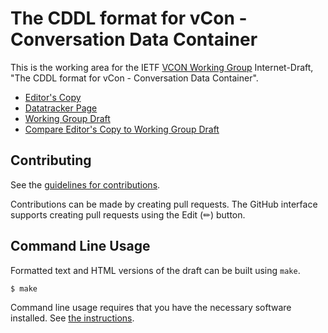 # The CDDL format for vCon - Conversation Data Container

This is the working area for the IETF [VCON Working Group](https://datatracker.ietf.org/wg/vcon/documents/) Internet-Draft, "The CDDL format for vCon - Conversation Data Container".

* [Editor's Copy](https://ietf-wg-vcon.github.io/draft-ietf-vcon-vcon-container/#go.draft-ietf-vcon-vcon-container.html)
* [Datatracker Page](https://datatracker.ietf.org/doc/draft-ietf-vcon-vcon-container)
* [Working Group Draft](https://datatracker.ietf.org/doc/html/draft-ietf-vcon-vcon-container)
* [Compare Editor's Copy to Working Group Draft](https://ietf-wg-vcon.github.io/draft-ietf-vcon-vcon-container/#go.draft-ietf-vcon-vcon-container.diff)


## Contributing

See the
[guidelines for contributions](https://github.com/ietf-wg-vcon/draft-ietf-vcon-vcon-container/blob/main/CONTRIBUTING.md).

Contributions can be made by creating pull requests.
The GitHub interface supports creating pull requests using the Edit (✏) button.


## Command Line Usage

Formatted text and HTML versions of the draft can be built using `make`.

```sh
$ make
```

Command line usage requires that you have the necessary software installed.  See
[the instructions](https://github.com/martinthomson/i-d-template/blob/main/doc/SETUP.md).

